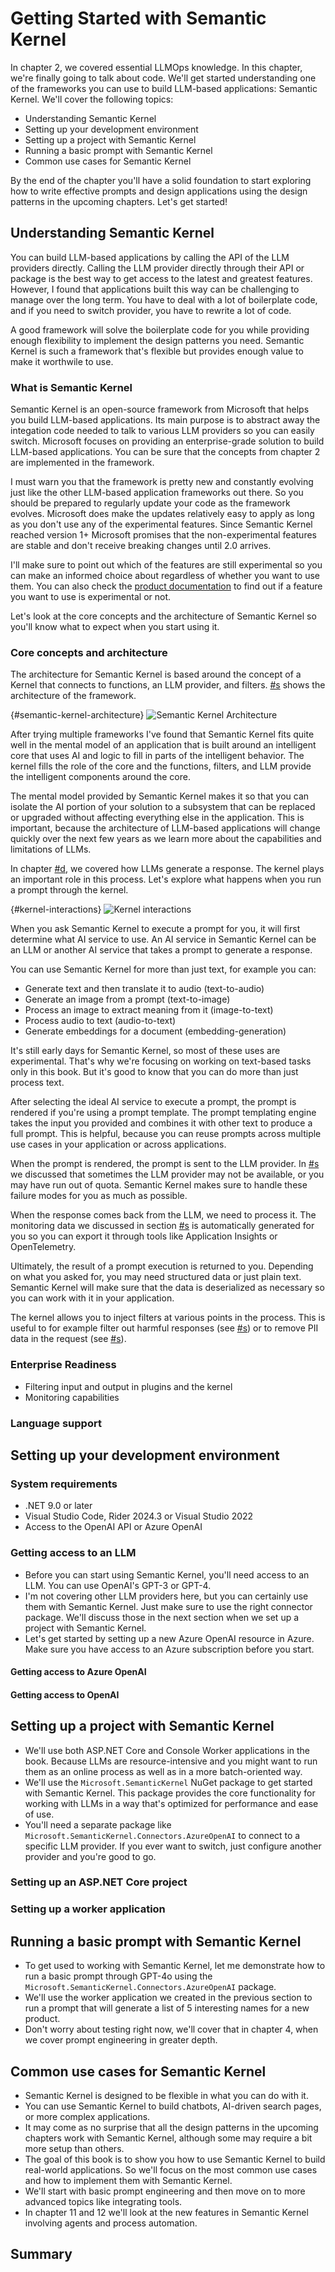 # Getting Started with Semantic Kernel

In chapter 2, we covered essential LLMOps knowledge. In this chapter, we're finally
going to talk about code. We'll get started understanding one of the frameworks you can
use to build LLM-based applications: Semantic Kernel. We'll cover the following topics:

- Understanding Semantic Kernel
- Setting up your development environment
- Setting up a project with Semantic Kernel
- Running a basic prompt with Semantic Kernel
- Common use cases for Semantic Kernel

By the end of the chapter you'll have a solid foundation to start exploring how to write
effective prompts and design applications using the design patterns in the upcoming
chapters. Let's get started!

## Understanding Semantic Kernel

You can build LLM-based applications by calling the API of the LLM providers directly.
Calling the LLM provider directly through their API or package is the best way to get
access to the latest and greatest features. However, I found that applications built
this way can be challenging to manage over the long term. You have to deal with a lot of
boilerplate code, and if you need to switch provider, you have to rewrite a lot of code.

A good framework will solve the boilerplate code for you while providing enough
flexibility to implement the design patterns you need. Semantic Kernel is such a
framework that's flexible but provides enough value to make it worthwile to use.

### What is Semantic Kernel

Semantic Kernel is an open-source framework from Microsoft that helps you build
LLM-based applications. Its main purpose is to abstract away the integation code needed
to talk to various LLM providers so you can easily switch. Microsoft focuses on providing
an enterprise-grade solution to build LLM-based applications. You can be sure that
the concepts from chapter 2 are implemented in the framework.

I must warn you that the framework is pretty new and constantly evolving just like the
other LLM-based application frameworks out there. So you should be prepared to regularly
update your code as the framework evolves. Microsoft does make the updates relatively
easy to apply as long as you don't use any of the experimental features. Since Semantic
Kernel reached version 1+ Microsoft promises that the non-experimental
features are stable and don't receive breaking changes until 2.0 arrives.

I'll make sure to point out which of the features are still experimental so you can make
an informed choice about regardless of whether you want to use them. You can also check
the [product documentation][SEMANTIC_KERNEL_DOCS] to find out if a feature you want to
use is experimental or not.

Let's look at the core concepts and the architecture of Semantic Kernel so you'll know
what to expect when you start using it.

### Core concepts and architecture

The architecture for Semantic Kernel is based around the concept of a Kernel that
connects to functions, an LLM provider, and filters. [#s](#semantic-kernel-architecture)
shows the architecture of the framework.

{#semantic-kernel-architecture}
![Semantic Kernel Architecture](semantic-kernel-architecture.png)

After trying multiple frameworks I've found that Semantic Kernel fits quite well in the
mental model of an application that is built around an intelligent core that uses AI and
logic to fill in parts of the intelligent behavior. The kernel fills the role of the
core and the functions, filters, and LLM provide the intelligent components around the
core.

The mental model provided by Semantic Kernel makes it so that you can isolate the AI
portion of your solution to a subsystem that can be replaced or upgraded without
affecting everything else in the application. This is important, because the
architecture of LLM-based applications will change quickly over the next few years as we
learn more about the capabilities and limitations of LLMs.

In chapter [#d](#chapter-1), we covered how LLMs generate a response. The kernel plays
an important role in this process. Let's explore what happens when you run a prompt
through the kernel.

{#kernel-interactions}
![Kernel interactions](semantic-kernel-architecture.png)

When you ask Semantic Kernel to execute a prompt for you, it will first determine what
AI service to use. An AI service in Semantic Kernel can be an LLM or another AI service
that takes a prompt to generate a response.

You can use Semantic Kernel for more than just text, for example you can:

- Generate text and then translate it to audio (text-to-audio)
- Generate an image from a prompt (text-to-image)
- Process an image to extract meaning from it (image-to-text)
- Process audio to text (audio-to-text)
- Generate embeddings for a document (embedding-generation)

It's still early days for Semantic Kernel, so most of these uses are experimental.
That's why we're focusing on working on text-based tasks only in this book. But it's
good to know that you can do more than just process text.

After selecting the ideal AI service to execute a prompt, the prompt is rendered if
you're using a prompt template. The prompt templating engine takes the input you
provided and combines it with other text to produce a full prompt. This is helpful,
because you can reuse prompts across multiple use cases in your application or across
applications.

When the prompt is rendered, the prompt is sent to the LLM provider. In 
[#s](#llmops-rate-limits) we discussed that sometimes the LLM provider may not be
available, or you may have run out of quota. Semantic Kernel makes sure to handle these
failure modes for you as much as possible.

When the response comes back from the LLM, we need to process it. The monitoring data we
discussed in section [#s](#llmops-monitoring) is automatically generated for you so you
can export it through tools like Application Insights or OpenTelemetry.

Ultimately, the result of a prompt execution is returned to you. Depending on what you
asked for, you may need structured data or just plain text. Semantic Kernel will make
sure that the data is deserialized as necessary so you can work with it in your
application.

The kernel allows you to inject filters at various points in the process. This is useful
to for example filter out harmful responses (see [#s](#llmops-user-safety)) or
to remove PII data in the request (see [#s](#llmops-data-privacy)).

### Enterprise Readiness

- Filtering input and output in plugins and the kernel
- Monitoring capabilities

### Language support

## Setting up your development environment

### System requirements

- .NET 9.0 or later
- Visual Studio Code, Rider 2024.3 or Visual Studio 2022
- Access to the OpenAI API or Azure OpenAI

### Getting access to an LLM

- Before you can start using Semantic Kernel, you'll need access to an LLM. You can use OpenAI's GPT-3 or GPT-4.
- I'm not covering other LLM providers here,  but you can certainly use them with Semantic Kernel. Just make sure to use the right connector package. We'll discuss those in the next section when we set up a project with Semantic Kernel.
- Let's get started by setting up a new Azure OpenAI resource in Azure. Make sure you have access to an Azure subscription before you start.

#### Getting access to Azure OpenAI

#### Getting access to OpenAI

## Setting up a project with Semantic Kernel

- We'll use both ASP.NET Core and Console Worker applications in the book. Because LLMs are resource-intensive and you might want to run them as an online process as well as in a more batch-oriented way.
- We'll use the `Microsoft.SemanticKernel` NuGet package to get started with Semantic Kernel. This package provides the core functionality for working with LLMs in a way that's optimized for performance and ease of use.
- You'll need a separate package like `Microsoft.SemanticKernel.Connectors.AzureOpenAI` to connect to a specific LLM provider. If you ever want to switch, just configure another provider and you're good to go.

### Setting up an ASP.NET Core project

### Setting up a worker application

## Running a basic prompt with Semantic Kernel

- To get used to working with Semantic Kernel, let me demonstrate how to run a basic prompt through GPT-4o using the `Microsoft.SemanticKernel.Connectors.AzureOpenAI` package.
- We'll use the worker application we created in the previous section to run a prompt that will generate a list of 5 interesting names for a new product.
- Don't worry about testing right now, we'll cover that in chapter 4, when we cover prompt engineering in greater depth.

## Common use cases for Semantic Kernel

- Semantic Kernel is designed to be flexible in what you can do with it.
- You can use Semantic Kernel to build chatbots, AI-driven search pages, or more complex applications.
- It may come as no surprise that all the design patterns in the upcoming chapters work with Semantic Kernel, although some may require a bit more setup than others.
- The goal of this book is to show you how to use Semantic Kernel to build real-world applications. So we'll focus on the most common use cases and how to implement them with Semantic Kernel.
- We'll start with basic prompt engineering and then move on to more advanced topics like integrating tools. 
- In chapter 11 and 12 we'll look at the new features in Semantic Kernel involving agents and process automation. 

## Summary

[SEMANTIC_KERNEL_DOCS]: https://learn.microsoft.com/en-us/semantic-kernel/